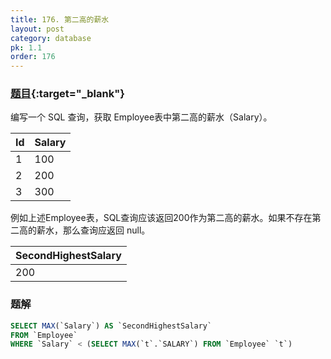 ```yaml
---
title: 176. 第二高的薪水
layout: post
category: database
pk: 1.1
order: 176
---
```


### [题目](https://leetcode-cn.com/problems/second-highest-salary/){:target="_blank"}
编写一个 SQL 查询，获取 Employee表中第二高的薪水（Salary）。

| Id | Salary |
|:---|:---|
| 1  | 100    |
| 2  | 200    |
| 3  | 300    |
例如上述Employee表，SQL查询应该返回200作为第二高的薪水。如果不存在第二高的薪水，那么查询应返回 null。

| SecondHighestSalary |
|:---|
| 200                 |


### 题解

```sql
SELECT MAX(`Salary`) AS `SecondHighestSalary`
FROM `Employee`
WHERE `Salary` < (SELECT MAX(`t`.`SALARY`) FROM `Employee` `t`)
```